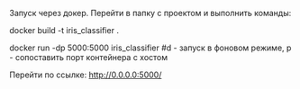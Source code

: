 Запуск через докер.
Перейти в папку с проектом и выполнить команды:

docker build -t iris_classifier .

docker run -dp 5000:5000 iris_classifier 
#d - запуск в фоновом режиме, p - сопоставить порт контейнера с хостом

Перейти по ссылке:
http://0.0.0.0:5000/
